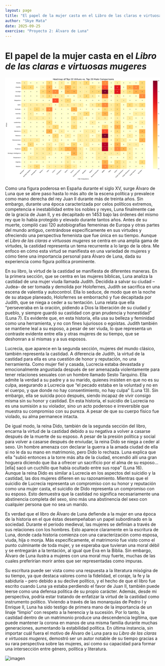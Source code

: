 ```yaml
---
layout: page
title: "El papel de la mujer casta en el Libro de las claras e virtuosas mugeres"
author: "Skye Mata"
date: 2025-09-25
exercise: "Proyecto 2: Álvaro de Luna"
---
```


# El papel de la mujer casta en el *Libro de las claras e virtuosas mugeres*

![imagen](images/heatmap1.png)

Como una figura poderosa en España durante el siglo XV, surge Álvaro de Luna que se abre paso hasta lo más alto de la escena política y prevalece como mano derecha del rey Juan II durante más de treinta años. Sin embargo, durante una época caracterizada por celos políticos extremos, competencia e inestabilidad entre los nobles y reyes, Luna finalmente cae de la gracia de Juan II, y es decapitado en 1453 bajo las órdenes del mismo rey que lo había protegido y elevado durante tantos años. Antes de su muerte, compiló casi 120 autobiografías femeninas de Europa y otras partes del mundo antiguo, centrándose específicamente en sus virtudes y ofreciendo una perspectiva femenista que fue única en su tiempo. Aunque el *Libro de las claras e virtuosas mugeres* se centra en una amplia gama de virtudes, la castidad representa un tema recurrente a lo largo de la obra. Me enfoco en cómo esta virtud se manifiesta en una variedad de mujeres y cómo tiene una importancia personal para Álvaro de Luna, dada su experiencia como figura política prominente. 

En su libro, la virtud de la castidad se manifiesta de diferentes maneras. En la primera sección, que se centra en las mujeres bíblicas, Luna analiza la castidad de una mujer viuda llamada Judith. Decidida a salvar su ciudad –Judea–  de ser tomada y demolida por Holofernes, Judith se sacrifica en una escena de valentía y autocontrol. Ella lo seduce, de modo que en la noche de su ataque planeado, Holofernes se emborrachó y fue decapitada por Judith, que se niega a ceder a su tentación. Luna relata que ella “perseveraba en la oración, pidiendo a Dios la liberación de su ciudad y pueblo, y siempre guardó su castidad con gran prudencia y honestidad” (Luna 7). Es evidente que, en esta historia, ella usa su belleza y feminidad como una herramienta, y no con fines lujuriosos o egoístas. Judith también se mantiene leal a su esposo, a pesar de ser viuda, lo que representa un contraste evidente entre ella y otras mujeres de su tiempo, que se deshonran a sí mismas y a sus esposos. 

Lucrecia, que aparece en la segunda sección, mujeres del mundo clásico, también representa la castidad. A diferencia de Judith, la virtud de la castidad para ella es una cuestión de honor y reputación, no una herramienta. Como mujer fiel y casada, Lucrecia estaba devastada y emocionalmente angustiada después de ser amenazada violentamente para tener relaciones sexuales con un hombre llamado Sesto Tarquino. Ella admite la verdad a su padre y a su marido, quienes insisten en que no es su culpa, asegurando a Lucrecia que “el pecado estaba en la voluntad y no en el cuerpo, y que donde no hay consentimiento, no hay culpa” (Luna 13). Sin embargo, ella se suicida poco después, siendo incapaz de vivir consigo misma sin su honor y castidad. En esta historia, el suicidio de Lucrecia no es una sumisión a su violador, sino un acto poderoso e irreversible que muestra su compromiso con su pureza. A pesar de que su cuerpo físico fue violado, su alma permanece intacta.  

De igual modo, la reina Dido, también de la segunda sección del libro, encarna la virtud de la castidad debido a su negativa a volver a casarse después de la muerte de su esposo. A pesar de la presión política y social para volver a casarse después de enviudar, la reina Dido se niega a ceder al sexo. Un hombre amenaza con declarar la guerra a la amada ciudad de ella si no le da su mano en matrimonio, pero Dido lo rechaza. Luna explica que ella "subió entonces a la torre más alta de la ciudad, encendió allí una gran hoguera diciendo que iba a ofrecer un sacrificio por el alma de su esposo... [ella] sacó un cuchillo que había ocultado entre sus ropa" (Luna 16). Aunque la reina Dido es similar a Lucrecia en los aspectos del suicidio y la castidad, las dos mujeres difieren en su razonamiento. Mientras que el suicidio de Lucrecia representa un compromiso con su honor y reputación como una mujer casta, el suicidio de Dido representa un compromiso con su esposo. Esto demuestra que la castidad no significa necesariamente una abstinencia completa del sexo, sino más una abstinencia del sexo con cualquier persona que no sea un marido. 

Es verdad que el libro de Álvaro de Luna defiende a la mujer en una época de la historia en el que éstas desempeñaban un papel subordinado en la sociedad. Durante el período medieval, las mujeres se definían a través de sus relaciones con los hombres. Esto aparece claramente en la escritura de Luna, donde cada historia comienza con una caracterización como esposa, viuda, hija o monja. Más específicamente, el matrimonio fue visto como el punto culminante de toda mujer, y se esperaba que tuvieran una moral débil y se entregarán a la tentación, al igual que Eva en la Biblia. Sin embargo, Álvaro de Luna ilustra a mujeres con una moral muy fuerte, muchas de las cuales preferirían morir antes que ser representadas como impuras. 

Su escritura puede ser vista como una respuesta a la literatura misógina de su tiempo, ya que destaca valores como la fidelidad, el coraje, la fe y la sabiduría – pero debido a su declive político, y el hecho de que el libro fue escrito cuando Luna ya estaba perdiendo el favor de Juan II, también puede leerse como una defensa política de su propio carácter. Además, desde mi perspectiva, podría estar tratando de enfatizar la virtud de la castidad como instrumento político. Viviendo a través de las monarquías de Pedro I y Enrique II, Luna ha sido testigo de primera mano de la importancia de un linaje “limpio” con respeto a la herencia y la sucesión. Por lo tanto, la castidad dentro de un matrimonio produce una descendencia legítima, que puede mantener la corona en manos de una misma familia durante muchas generaciones, aumentando la estabilidad política. En última instancia, sin importar cuál fuera el motivo de Álvaro de Luna para su *Libro de las claras e virtuosas mugeres*, demostró ser un autor notable de su tiempo gracias a su rara perspectiva sobre las mujeres, así como su capacidad para formar una intersección entre género, política y literatura.

![imagen](https://i0.wp.com/thesimplecatholic.blog/wp-content/uploads/2020/08/Mediatrix-of-Grace-Mary.jpg?fit=1414%2C1890&ssl=1)
